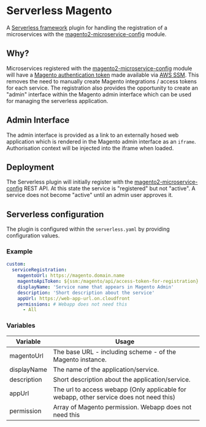 # Serverless Magento

A [Serverless framework](https://www.serverless.com) plugin for handling the registration of a microservices with the [magento2-microservice-config](https://bitbucket.org/aligent/magento2-microservice-config) module.

## Why?

Microservices registered with the [magento2-microservice-config](https://bitbucket.org/aligent/magento2-microservice-config) module will have a [Magento authentication token](https://devdocs.magento.com/guides/v2.4/get-started/authentication/gs-authentication-token.html) made available via [AWS SSM](https://docs.aws.amazon.com/systems-manager/latest/userguide/ssm-agent.html). This removes the need to manually create Magento integrations / access tokens for each service. The registration also provides the opportunity to create an "admin" interface within the Magento admin interface which can be used for managing the serverless application.

## Admin Interface

The admin interface is provided as a link to an externally hosed web application which is rendered in the Magento admin interface as an `iframe`. Authorisation context will be injected into the iframe when loaded.

## Deployment

The Serverless plugin will initially register with the [magento2-microservice-config](https://bitbucket.org/aligent/magento2-microservice-config) REST API. At this state the service is "registered" but not "active". A service does not become "active" until an admin user approves it.

## Serverless configuration

The plugin is configured within the `serverless.yaml` by providing configuration values.

### Example

```yaml
custom:
  serviceRegistration:
    magentoUrl: https://magento.domain.name
    magentoApiToken: ${ssm:/magento/api/access-token-for-registration}
    displayName: 'Service name that appears in Magento Admin'
    description: 'Short description about the service'
    appUrl: https://web-app-url.on.cloudfront
    permissions: # Webapp does not need this
      - All
```

### Variables

| Variable    | Usage                                                                                   |
| ----------- | --------------------------------------------------------------------------------------- |
| magentoUrl  | The base URL - including scheme - of the Magento instance.                              |
| displayName | The name of the application/service.                                                    |
| description | Short description about the application/service.                                        |
| appUrl      | The url to access webapp (Only applicable for webapp, other service does not need this) |
| permission  | Array of Magento permission. Webapp does not need this                                  |
